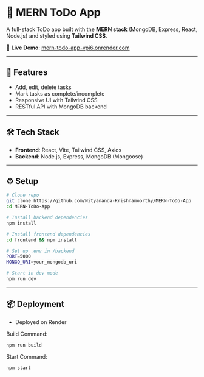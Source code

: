 # 📝 MERN ToDo App

A full-stack ToDo app built with the **MERN stack** (MongoDB, Express, React, Node.js) and styled using **Tailwind CSS**.

🔗 **Live Demo**: [mern-todo-app-vpi6.onrender.com](https://mern-todo-app-vpi6.onrender.com)

---

## 🚀 Features

- Add, edit, delete tasks
- Mark tasks as complete/incomplete
- Responsive UI with Tailwind CSS
- RESTful API with MongoDB backend

---

## 🛠️ Tech Stack

- **Frontend**: React, Vite, Tailwind CSS, Axios  
- **Backend**: Node.js, Express, MongoDB (Mongoose)

---

## ⚙️ Setup

```bash
# Clone repo
git clone https://github.com/Nityananda-Krishnamoorthy/MERN-ToDo-App
cd MERN-ToDo-App

# Install backend dependencies
npm install

# Install frontend dependencies
cd frontend && npm install

# Set up .env in /backend
PORT=5000
MONGO_URI=your_mongodb_uri

# Start in dev mode
npm run dev
```
---

## 📦 Deployment

- Deployed on Render

Build Command:
```bash
npm run build
```
Start Command:
```bash
npm start
```

